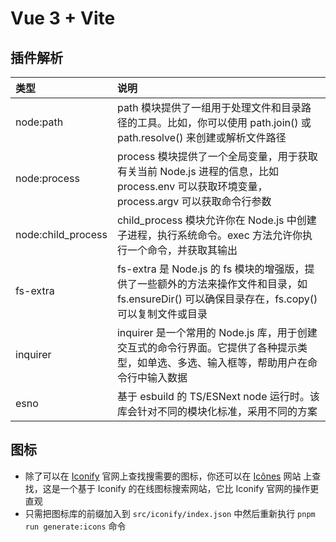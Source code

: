 # Vue 3 + Vite

## 插件解析
|  类型  | 说明                                 |
| :---- | :----------------------------------- |
| node:path | path 模块提供了一组用于处理文件和目录路径的工具。比如，你可以使用 path.join() 或 path.resolve() 来创建或解析文件路径 |
| node:process | process 模块提供了一个全局变量，用于获取有关当前 Node.js 进程的信息，比如 process.env 可以获取环境变量，process.argv 可以获取命令行参数 |
| node:child_process | child_process 模块允许你在 Node.js 中创建子进程，执行系统命令。exec 方法允许你执行一个命令，并获取其输出 |
| fs-extra | fs-extra 是 Node.js 的 fs 模块的增强版，提供了一些额外的方法来操作文件和目录，如 fs.ensureDir() 可以确保目录存在，fs.copy() 可以复制文件或目录 |
| inquirer | inquirer 是一个常用的 Node.js 库，用于创建交互式的命令行界面。它提供了各种提示类型，如单选、多选、输入框等，帮助用户在命令行中输入数据 |
| esno | 基于 esbuild 的 TS/ESNext node 运行时。该库会针对不同的模块化标准，采用不同的方案 |

## 图标
- 除了可以在 [Iconify](https://github.com/iconify/iconify) 官网上查找搜需要的图标，你还可以在 [Icônes](https://icones.js.org/) 网站 上查找，这是一个基于 Iconify 的在线图标搜索网站，它比 Iconify 官网的操作更直观
- 只需把图标库的前缀加入到 `src/iconify/index.json` 中然后重新执行 `pnpm run generate:icons` 命令
